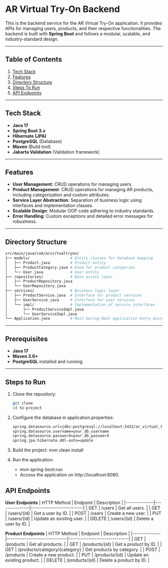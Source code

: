 # AR Virtual Try-On Backend

This is the backend service for the AR Virtual Try-On application. It provides APIs for managing users, products, and their respective functionalities. The backend is built with **Spring Boot** and follows a modular, scalable, and industry-standard design.

---

## Table of Contents

1. [Tech Stack](#tech-stack)
2. [Features](#features)
3. [Directory Structure](#directory-structure)
4. [Steps To Run](#steps-to-run)
5. [API Endpoints](#api-endpoints)

---

## Tech Stack

- **Java 17**
- **Spring Boot 3.x**
- **Hibernate (JPA)**
- **PostgreSQL** (Database)
- **Maven** (Build tool)
- **Jakarta Validation** (Validation framework)

---

## Features

- **User Management**: CRUD operations for managing users.
- **Product Management**: CRUD operations for managing AR products, including categorization and custom attributes.
- **Service Layer Abstraction**: Separation of business logic using interfaces and implementation classes.
- **Scalable Design**: Modular OOP code adhering to industry standards.
- **Error Handling**: Custom exceptions and detailed error messages for robustness.

---

## Directory Structure

```bash
src/main/java/com/arvirtualtryon/
├── models/                  # Entity classes for database mapping
│   ├── Product.java         # Product entity
│   ├── ProductCategory.java # Enum for product categories
│   └── User.java            # User entity
├── repositories/            # Data access layer
│   ├── ProductRepository.java
│   └── UserRepository.java
├── services/                # Business logic layer
│   ├── ProductService.java  # Interface for product services
│   ├── UserService.java     # Interface for user services
│   └── impl/                # Implementation of service interfaces
│       ├── ProductServiceImpl.java
│       └── UserServiceImpl.java
└── Application.java         # Main Spring Boot application entry point
```
---

## Prerequisites
  - **Java 17**
  - **Maven 3.6+**
  - **PostgreSQL** installed and running.

---

## Steps to Run

1. Clone the repository:
   ```bash
   git clone
   cd to-project

 2. Configure the database in application.properties:
    ```bash
    spring.datasource.url=jdbc:postgresql://localhost:5432/ar_virtual_tryon
    spring.datasource.username=your_db_username
    spring.datasource.password=your_db_password
    spring.jpa.hibernate.ddl-auto=update
    ```
3. Build the project:
     mvn clean install

4. Run the application:
    - mvn spring-boot:run
    - Access the application on http://localhost:8080.

## API Endpoints

  **User Endpoints**
  | HTTP Method  | Endpoint      | Description              |
|--------------|---------------|--------------------------|
| GET          | /users        | Get all users.           |
| GET          | /users/{id}   | Get a user by ID.        |
| POST         | /users        | Create a new user.       |
| PUT          | /users/{id}   | Update an existing user. |
| DELETE       | /users/{id}   | Delete a user by ID.     |

  **Product Endpoints**
  | HTTP Method  | Endpoint                     | Description                  |
  |--------------|------------------------------|------------------------------|
  | GET          | /products                    | Get all products.            |
  | GET          | /products/{id}               | Get a product by ID.         |
  | GET          | /products/category/{category} | Get products by category.    |
  | POST         | /products                    | Create a new product.        |
  | PUT          | /products/{id}               | Update an existing product.  |
  | DELETE       | /products/{id}               | Delete a product by ID.      |



